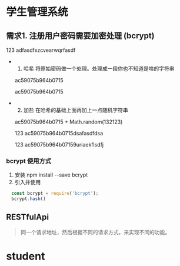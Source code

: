 # 学生管理系统

## 需求1. 注册用户密码需要加密处理 (bcrypt)

123   adfasdfxzcvearwqrfasdf

- 1. 哈希   将原始密码做一个处理。处理成一段你也不知道是啥的字符串

  ac59075b964b0715

  ac59075b964b0715

- 2. 加盐   在哈希的基础上面再加上一点随机字符串

  ac59075b964b0715 + Math.random(132123)

  123   ac59075b964b0715dsafasdfdsa

  123   ac59075b964b07159uriaekflsdfj

### bcrypt 使用方式

1. 安装 npm install --save bcrypt
2. 引入并使用
  ```js
    const bcrypt = require('bcrypt');
    bcrypt.hash()
  ```

## RESTfulApi

> 同一个请求地址，然后根据不同的请求方式，来实现不同的功能。
# student
